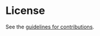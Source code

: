 # License

See the
[guidelines for contributions](https://github.com/ietf-scitt/draft-birkholz-scitt-receipts/blob/main/CONTRIBUTING.md).
